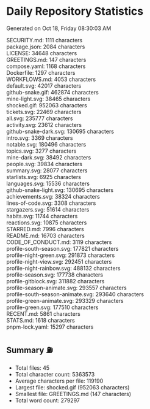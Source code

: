 # Daily Repository Statistics 
Generated on Oct 18, Friday 08:30:03 AM  

SECURITY.md: 1111 characters  
package.json: 2084 characters  
LICENSE: 34648 characters  
GREETINGS.md: 147 characters  
compose.yaml: 1168 characters  
Dockerfile: 1297 characters  
WORKFLOWS.md: 4053 characters  
default.svg: 42017 characters  
github-snake.gif: 462874 characters  
mine-light.svg: 38465 characters  
shocked.gif: 952063 characters  
tickets.svg: 22469 characters  
all.svg: 235777 characters  
activity.svg: 23612 characters  
github-snake-dark.svg: 130695 characters  
intro.svg: 3369 characters  
notable.svg: 180496 characters  
topics.svg: 3277 characters  
mine-dark.svg: 38492 characters  
people.svg: 39834 characters  
summary.svg: 28077 characters  
starlists.svg: 6925 characters  
languages.svg: 15536 characters  
github-snake-light.svg: 130695 characters  
achievements.svg: 38324 characters  
lines-of-code.svg: 3308 characters  
stargazers.svg: 51614 characters  
habits.svg: 11744 characters  
reactions.svg: 10875 characters  
STARRED.md: 7996 characters  
README.md: 16703 characters  
CODE_OF_CONDUCT.md: 3119 characters  
profile-south-season.svg: 177821 characters  
profile-night-green.svg: 291873 characters  
profile-night-view.svg: 292451 characters  
profile-night-rainbow.svg: 488132 characters  
profile-season.svg: 177738 characters  
profile-gitblock.svg: 311882 characters  
profile-season-animate.svg: 293557 characters  
profile-south-season-animate.svg: 293640 characters  
profile-green-animate.svg: 293329 characters  
profile-green.svg: 177510 characters  
RECENT.md: 5861 characters  
STATS.md: 1618 characters  
pnpm-lock.yaml: 15297 characters  

## Summary ⛽  
- Total files: 45  
- Total character count: 5363573  
- Average characters per file: 119190  
- Largest file: shocked.gif (952063 characters)  
- Smallest file: GREETINGS.md (147 characters)  
- Total word count: 279297  
